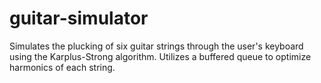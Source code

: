# guitar-simulator
Simulates the plucking of six guitar strings through the user's keyboard using the Karplus-Strong algorithm. Utilizes a buffered queue to optimize harmonics of each string. 
